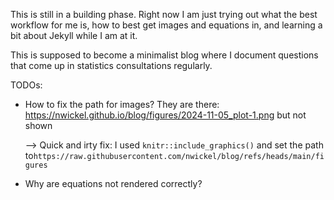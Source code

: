 This is still in a building phase. Right now I am just trying out what the best
workflow for me is, how to best get images and equations in, and learning a bit
about Jekyll while I am at it.

This is supposed to become a minimalist blog where I document questions that
come up in statistics consultations regularly.

TODOs:

* How to fix the path for images? They are there:
  https://nwickel.github.io/blog/figures/2024-11-05_plot-1.png but not shown

  --> Quick and irty fix: I used `knitr::include_graphics()` and set the path
  to`https://raw.githubusercontent.com/nwickel/blog/refs/heads/main/figures`

* Why are equations not rendered correctly?

